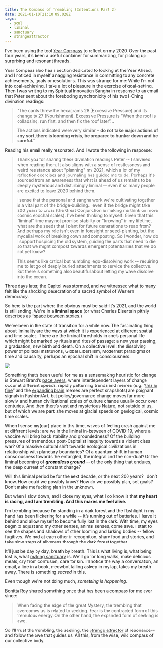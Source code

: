 ```yaml
---
title: The Compass of Trembling (Intentions Part 2)
date: 2021-01-10T21:10:09.028Z
tags:
  - soul
  - liminal
  - sanctuary
  - strangeattractor
---
```

I’ve been using the tool [Year Compass](https://yearcompass.com/) to reflect on my 2020. Over the past four years, it’s been a useful container for summarizing, for picking up surprising and resonant threads. 

Year Compass also has a section dedicated to looking at the Year Ahead, and I noticed in myself a nagging resistance in committing to any concrete achievements, goals or resolutions. This was strange for me: While I’m not into goal-achieving, I take a lot of pleasure in the exercise of [goal-setting](https://cherylhsu.ca/post/2021-01-06-shaping-change-and-creating-new-worlds/). Then I was writing to my Spiritual Innovation Sangha in response to an email that Peter sent about the foreboding synchronicity of his two I-Ching divination readings: 

> “The cards threw the hexagrams 28 (Excessive Pressure) and its change to 27 (Nourishment). Excessive Pressure is “When the roof is collapsing, run first, and then fix the roof later”... 
>
> The actions indicated were very similar – **do not take major actions of any sort, there is looming crisis, be prepared to hunker down and be careful.”** 

Reading his email really resonated. And I wrote the following in response: 

> Thank you for sharing these divination readings Peter -- I shivered when reading them. It also aligns with a sense of restlessness and weird resistance about "planning" my 2021, which a lot of my reflection exercises and journaling has guided me to do. Perhaps it's sourced from an awareness that what is ahead of us remains to be deeply mysterious and disturbingly liminal -- even if so many people are excited to leave 2020 behind them. 
>
> I sense that the personal and sangha work we're cultivating together is a vital part of the bridge-building... even if the bridge might take 200 years to cross (the Great Conjunction is making me think on more cosmic epochal scales). I've been thinking to myself: Given that this "liminal" time may not promise stability or "knowing" in my lifetime, what are the seeds that I plant for future generations to reap from? And perhaps my role isn't even in foresight or seed-planting, but the mycelial work of breaking down and composting. So I wonder, how do I support hospicing the old system, guiding the parts that need to die so that we might compost towards emergent potentialities that we do not yet know? 
>
> This seems like critical but humbling, ego-dissolving work -- requiring me to let go of deeply buried attachments to service the collective. But there is something also beautiful about letting my wave dissolve into the ocean. 

Three days later, the Capitol was stormed, and we witnessed what to many felt like the shocking desecration of a sacred symbol of Western democracy. 

So here is the part where the obvious must be said: It’s 2021, and the world is still ending. We're in a **liminal space** (or what Charles Eisentain pithily describes as “[space between stories](https://charleseisenstein.org/courses/space-between-stories/).)

We’ve been in the state of transition for a while now. The fascinating thing about liminality are the ways at which it is experienced at different spatial and time scales. There are the liminal thresholds in one’s personal life, which might be marked by rituals and rites of passage: a new year passing, a graduation, new birth and death. On a collective level: the dissolving power of political institutions, Global Liberalism, Modernist paradigms of time and causality, perhaps an epochal shift in consciousness. 

![](https://lh4.googleusercontent.com/I1NfptoxLDDpLd8HJsvw2RwBMogh4rweUY5J09-gt9YnjyrjhiSbja-LM4-gYMx-lK3nfZuuzX6AEWzjpwW4Vm5mzHxhiLKNjejIMb415N9AZUoq9Rf3hjPxusyWjWwQZVPxnbCz)

Something that’s been useful for me as a sensemaking heuristic for change is Stewart Brand’s [pace layers](https://jods.mitpress.mit.edu/pub/issue3-brand/release/2), where interdependent layers of change occur at different speeds: rapidly patterning trends and memes (e.g. “[this is fine](https://www.theverge.com/2016/5/5/11592622/this-is-fine-meme-comic)” and the [expanding brain](https://media1.popsugar-assets.com/files/thumbor/o1DU9q-EOxserac8UkBlLjaVcCc/fit-in/2048xorig/filters:format_auto-!!-:strip_icc-!!-/2017/02/24/031/n/1922507/9ac3773558b0c57b30a488.24575263_edit_img_image_43223251_1487969212/i/What-Expanding-Brain-Meme.jpg) memes are perfect snapshots) are poignant signals in Fashion/Art, but policy/governance change moves far more slowly, and human civilizational scales of culture change usually occur over centuries. And then there’s vast and mysterious Nature, not outside of us, but of which we are part: she moves at glacial speeds on geological, cosmic time scales. 

When I sense my(our) place in this time, waves of feeling crash against me at different levels: are we in the liminal in-between of COVID-19, where a vaccine will bring back stability and groundedness? Of the building pressures of tremendous post-Capitalist inequity towards a violent class war? Of a massive cultural shift towards ecological civilizations in relationship with planetary boundaries? Of a quantum shift in human consciousness towards the entangled, the integral and the non-dual? Or the liminal becoming of ***groundless ground*** -- of the only thing that endures, the deep current of constant change? 

Will this liminal period be for the next decade, or the next 200 years? I don’t know. How could we possibly know? How do we possibly plan, set goals? Don’t make me fucking plan in the unknown. 

But when I slow down, and I close my eyes, what I do know is that **my heart is racing, and I am trembling. And this makes me feel alive.** 

I’m trembling because I’m standing in a dark forest and the flashlight in my hand has been flickering for a while -- it’s running out of batteries. I leave it behind and allow myself to become fully lost in the dark. With time, my eyes begin to adjust and my other senses, animal senses, come alive. I start to see the shapes and shadows of other looming and lurking bodies -- fellow fugitives. We nod at each other in recognition, share food and stories, and take slow steps of aliveness through the dark forest together. 

It’ll just be day by day, breath by breath. This is what living is, what being lost is, what [making sanctuary](https://bayoakomolafe.net/project/its-time-let-us-make-sanctuary/) is. We'll go for long walks, make delicious meals, cry from confusion, care for kin. I’ll notice the way a conversation, an email, a line in a book, meowbot falling asleep in my lap, takes my breath away. There is something *sacred* in this. 

Even though we're not doing much, *something is happening*. 

Bonitta Roy shared something once that has been a compass for me ever since: 

> When facing the edge of the great Mystery, the trembling that overcomes us is related to seeking. Fear is the contracted form of this tremulous energy. On the other hand, the expanded form of seeking is awe. 

So I’ll trust the trembling, the seeking, the [strange attractor](https://cherylhsu.ca/post/2020-11-18-becoming-strange-attractor/) of resonance-- and follow the awe that guides us. All this, from the wise, wild compass of our collective body.